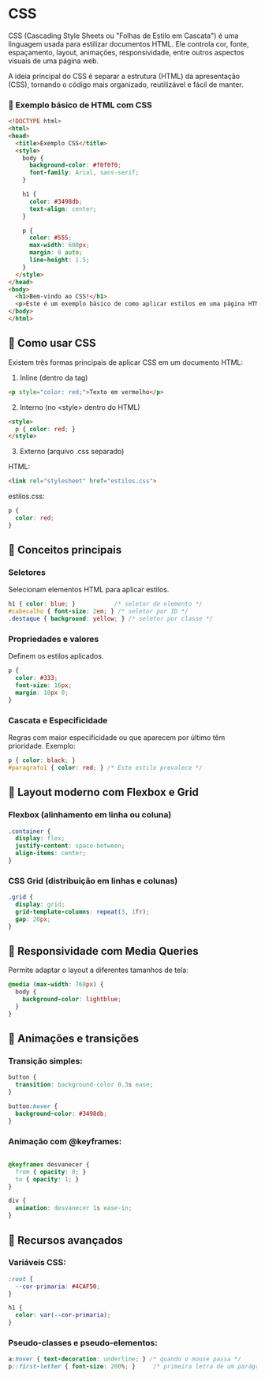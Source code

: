 # CSS

CSS (Cascading Style Sheets ou "Folhas de Estilo em Cascata") é uma linguagem usada para estilizar documentos HTML. Ele controla cor, fonte, espaçamento, layout, animações, responsividade, entre outros aspectos visuais de uma página web.

A ideia principal do CSS é separar a estrutura (HTML) da apresentação (CSS), tornando o código mais organizado, reutilizável e fácil de manter.

### 📄 Exemplo básico de HTML com CSS

```html
<!DOCTYPE html>
<html>
<head>
  <title>Exemplo CSS</title>
  <style>
    body {
      background-color: #f0f0f0;
      font-family: Arial, sans-serif;
    }

    h1 {
      color: #3498db;
      text-align: center;
    }

    p {
      color: #555;
      max-width: 600px;
      margin: 0 auto;
      line-height: 1.5;
    }
  </style>
</head>
<body>
  <h1>Bem-vindo ao CSS!</h1>
  <p>Este é um exemplo básico de como aplicar estilos em uma página HTML usando CSS.</p>
</body>
</html>
```

## 🧩 Como usar CSS
Existem três formas principais de aplicar CSS em um documento HTML:

1. Inline (dentro da tag)

```html
<p style="color: red;">Texto em vermelho</p>
```

2. Interno (no \<style\> dentro do HTML)

```html
<style>
  p { color: red; }
</style>
```

3. Externo (arquivo .css separado)

HTML:

```html
<link rel="stylesheet" href="estilos.css">
```

estilos.css:

```css
p {
  color: red;
}
```

## 🔎 Conceitos principais

### Seletores

Selecionam elementos HTML para aplicar estilos.

```css
h1 { color: blue; }           /* seletor de elemento */
#cabecalho { font-size: 2em; } /* seletor por ID */
.destaque { background: yellow; } /* seletor por classe */
```

### Propriedades e valores

Definem os estilos aplicados.

```css
p {
  color: #333;
  font-size: 16px;
  margin: 10px 0;
}
```

### Cascata e Especificidade

Regras com maior especificidade ou que aparecem por último têm prioridade. Exemplo:

```css
p { color: black; }
#paragrafo1 { color: red; } /* Este estilo prevalece */
```

## 📐 Layout moderno com Flexbox e Grid

### Flexbox (alinhamento em linha ou coluna)

```css
.container {
  display: flex;
  justify-content: space-between;
  align-items: center;
}
```

### CSS Grid (distribuição em linhas e colunas)

```css
.grid {
  display: grid;
  grid-template-columns: repeat(3, 1fr);
  gap: 20px;
}
```

## 📱 Responsividade com Media Queries

Permite adaptar o layout a diferentes tamanhos de tela:

```css
@media (max-width: 768px) {
  body {
    background-color: lightblue;
  }
}
```

## 🎨 Animações e transições

### Transição simples:

```css
button {
  transition: background-color 0.3s ease;
}

button:hover {
  background-color: #3498db;
}
```

### Animação com @keyframes:

```css

@keyframes desvanecer {
  from { opacity: 0; }
  to { opacity: 1; }
}

div {
  animation: desvanecer 1s ease-in;
}
```

## 🧠 Recursos avançados

### Variáveis CSS:

```css
:root {
  --cor-primaria: #4CAF50;
}

h1 {
  color: var(--cor-primaria);
}
```

### Pseudo-classes e pseudo-elementos:

```css
a:hover { text-decoration: underline; } /* quando o mouse passa */
p::first-letter { font-size: 200%; }     /* primeira letra de um parágrafo */
```
